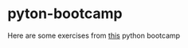 # pyton-bootcamp
 
Here are some exercises from <a href="[this](https://www.udemy.com/course/100-days-of-code/?couponCode=LETSLEARNNOWPP)" target="_blank">this</a> python bootcamp
